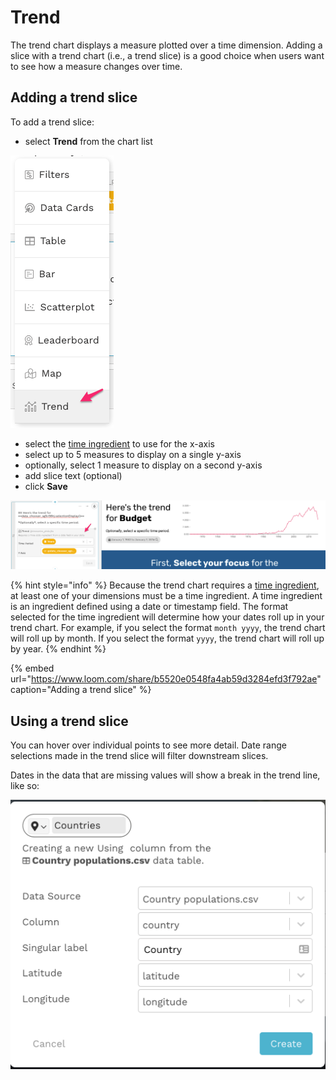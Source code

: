 # Trend

The trend chart displays a measure plotted over a time dimension. Adding a slice with a trend chart \(i.e., a trend slice\) is a good choice when users want to see how a measure changes over time.  

## Adding a trend slice

To add a trend slice:

* select **Trend** from the chart list

![](../../../.gitbook/assets/image%20%28256%29.png)

* select the [time ingredient](../../data-sources/adding-ingredients/#time-ingredient) to use for the x-axis
* select up to 5 measures to display on a single y-axis
* optionally, select 1 measure to display on a second y-axis
* add slice text \(optional\)
* click **Save**

![](../../../.gitbook/assets/image%20%28251%29.png)

{% hint style="info" %}
Because the trend chart requires a [time ingredient](../../data-sources/adding-ingredients/#time-ingredient), at least one of your dimensions must be a time ingredient. A time ingredient is an ingredient defined using a date or timestamp field. The format selected for the time ingredient will determine how your dates roll up in your trend chart. For example, if you select the format `month yyyy`, the trend chart will roll up by month. If you select the format `yyyy`, the trend chart will roll up by year. 
{% endhint %}

{% embed url="https://www.loom.com/share/b5520e0548fa4ab59d3284efd3f792ae" caption="Adding a trend slice" %}

## Using a trend slice

You can hover over individual points to see more detail. Date range selections made in the trend slice will filter downstream slices. 

Dates in the data that are missing values will show a break in the trend line, like so:

![The trend line has a break because household\_size is null for all 1973 dates](../../../.gitbook/assets/image%20%2891%29.png)



### 

### 

